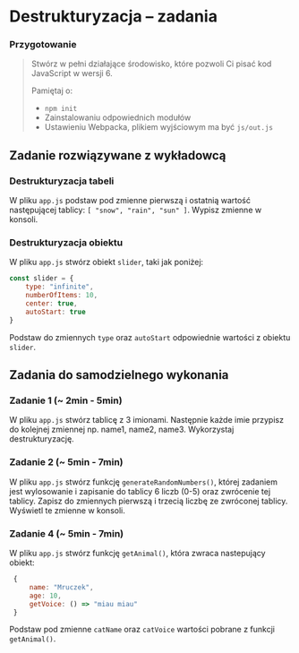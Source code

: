 # Destrukturyzacja &ndash; zadania

### Przygotowanie

> Stwórz w pełni działające środowisko, które pozwoli Ci pisać kod JavaScript w wersji 6.
>
> Pamiętaj o:
> - ```npm init```
> - Zainstalowaniu odpowiednich modułów
> - Ustawieniu Webpacka, plikiem  wyjściowym  ma być `js/out.js`

## Zadanie rozwiązywane z wykładowcą

### Destrukturyzacja tabeli

W pliku ```app.js``` podstaw pod zmienne pierwszą i ostatnią wartość następującej tablicy: ```[ "snow", "rain", "sun" ]```. Wypisz zmienne w konsoli.

### Destrukturyzacja obiektu

W pliku ```app.js``` stwórz obiekt ```slider```, taki jak poniżej:

```JavaScript
const slider = {
    type: "infinite",
    numberOfItems: 10,
    center: true,
    autoStart: true
}
```
Podstaw do zmiennych ```type``` oraz ```autoStart``` odpowiednie wartości z obiektu ```slider```.


## Zadania do samodzielnego wykonania

### Zadanie 1 (~ 2min - 5min)

W pliku ```app.js``` stwórz tablicę z 3 imionami. Następnie każde imie przypisz do kolejnej zmiennej np. name1, name2, name3. Wykorzystaj destrukturyzację.


### Zadanie 2 (~ 5min - 7min)

W pliku ```app.js``` stwórz funkcję ```generateRandomNumbers()```, której zadaniem jest wylosowanie i zapisanie do tablicy 6 liczb (0-5) oraz zwrócenie tej tablicy.
Zapisz do zmiennych pierwszą i trzecią liczbę ze zwróconej tablicy. Wyświetl te zmienne w konsoli.


### Zadanie 4 (~ 5min - 7min)

W pliku ```app.js``` stwórz funkcję ```getAnimal()```, która zwraca nastepujący obiekt:
```JavaScript
 {
     name: "Mruczek",
     age: 10,
     getVoice: () => "miau miau"
 }
 ```

 Podstaw pod zmienne ```catName``` oraz ```catVoice``` wartości pobrane z funkcji ```getAnimal()```.
